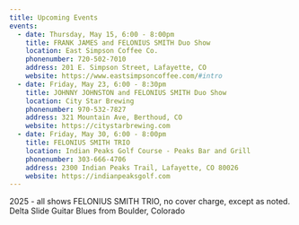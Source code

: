 ```yaml
---
title: Upcoming Events
events:
  - date: Thursday, May 15, 6:00 - 8:00pm
    title: FRANK JAMES and FELONIUS SMITH Duo Show
    location: East Simpson Coffee Co.
    phonenumber: 720-502-7010
    address: 201 E. Simpson Street, Lafayette, CO
    website: https://www.eastsimpsoncoffee.com/#intro
  - date: Friday, May 23, 6:00 - 8:30pm
    title: JOHNNY JOHNSTON and FELONIUS SMITH Duo Show
    location: City Star Brewing
    phonenumber: 970-532-7827
    address: 321 Mountain Ave, Berthoud, CO
    website: https://citystarbrewing.com
  - date: Friday, May 30, 6:00 - 8:00pm
    title: FELONIUS SMITH TRIO
    location: Indian Peaks Golf Course - Peaks Bar and Grill
    phonenumber: 303-666-4706
    address: 2300 Indian Peaks Trail, Lafayette, CO 80026
    website: https://indianpeaksgolf.com
---
```

2025 - all shows FELONIUS SMITH TRIO, no cover charge, except as noted. Delta Slide Guitar Blues from Boulder, Colorado